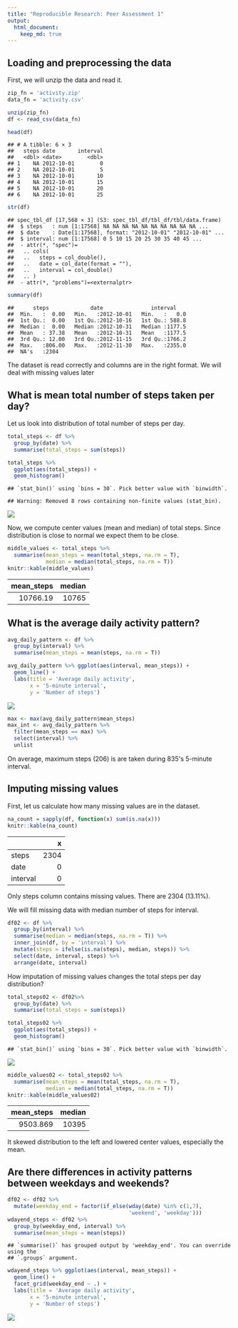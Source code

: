 ```yaml
---
title: "Reproducible Research: Peer Assessment 1"
output: 
  html_document:
    keep_md: true
---
```



## Loading and preprocessing the data

First, we will unzip the data and read it.


```r
zip_fn = 'activity.zip'
data_fn = 'activity.csv'

unzip(zip_fn)
df <- read_csv(data_fn)

head(df)
```

```
## # A tibble: 6 × 3
##   steps date       interval
##   <dbl> <date>        <dbl>
## 1    NA 2012-10-01        0
## 2    NA 2012-10-01        5
## 3    NA 2012-10-01       10
## 4    NA 2012-10-01       15
## 5    NA 2012-10-01       20
## 6    NA 2012-10-01       25
```

```r
str(df)
```

```
## spec_tbl_df [17,568 × 3] (S3: spec_tbl_df/tbl_df/tbl/data.frame)
##  $ steps   : num [1:17568] NA NA NA NA NA NA NA NA NA NA ...
##  $ date    : Date[1:17568], format: "2012-10-01" "2012-10-01" ...
##  $ interval: num [1:17568] 0 5 10 15 20 25 30 35 40 45 ...
##  - attr(*, "spec")=
##   .. cols(
##   ..   steps = col_double(),
##   ..   date = col_date(format = ""),
##   ..   interval = col_double()
##   .. )
##  - attr(*, "problems")=<externalptr>
```

```r
summary(df)
```

```
##      steps             date               interval     
##  Min.   :  0.00   Min.   :2012-10-01   Min.   :   0.0  
##  1st Qu.:  0.00   1st Qu.:2012-10-16   1st Qu.: 588.8  
##  Median :  0.00   Median :2012-10-31   Median :1177.5  
##  Mean   : 37.38   Mean   :2012-10-31   Mean   :1177.5  
##  3rd Qu.: 12.00   3rd Qu.:2012-11-15   3rd Qu.:1766.2  
##  Max.   :806.00   Max.   :2012-11-30   Max.   :2355.0  
##  NA's   :2304
```

The dataset is read correctly and columns are in the right format. We will deal with missing values later

## What is mean total number of steps taken per day?

Let us look into distribution of total number of steps per day.


```r
total_steps <- df %>%
  group_by(date) %>%
  summarise(total_steps = sum(steps))

total_steps %>% 
  ggplot(aes(total_steps)) + 
  geom_histogram()
```

```
## `stat_bin()` using `bins = 30`. Pick better value with `binwidth`.
```

```
## Warning: Removed 8 rows containing non-finite values (stat_bin).
```

![](PA1_template_files/figure-html/unnamed-chunk-3-1.png)<!-- -->

Now, we compute center values (mean and median) of total steps. Since distribution is close to normal we expect them to be close.


```r
middle_values <- total_steps %>% 
  summarise(mean_steps = mean(total_steps, na.rm = T), 
            median = median(total_steps, na.rm = T))
knitr::kable(middle_values)
```



| mean_steps| median|
|----------:|------:|
|   10766.19|  10765|

## What is the average daily activity pattern?


```r
avg_daily_pattern <- df %>%
  group_by(interval) %>%
  summarise(mean_steps = mean(steps, na.rm = T))

avg_daily_pattern %>% ggplot(aes(interval, mean_steps)) +
  geom_line() +
  labs(title = 'Average daily activity', 
       x = '5-minute interval', 
       y = 'Number of steps')
```

![](PA1_template_files/figure-html/unnamed-chunk-5-1.png)<!-- -->


```r
max <- max(avg_daily_pattern$mean_steps)
max_int <- avg_daily_pattern %>% 
  filter(mean_steps == max) %>% 
  select(interval) %>% 
  unlist
```

On average, maximum steps (206) is are taken during 835's 5-minute interval.

## Imputing missing values

First, let us calculate how many missing values are in the dataset.


```r
na_count = sapply(df, function(x) sum(is.na(x)))
knitr::kable(na_count)
```



|         |    x|
|:--------|----:|
|steps    | 2304|
|date     |    0|
|interval |    0|
Only steps column contains missing values. There are 2304 (13.11%).

We will fill missing data with median number of steps for interval.


```r
df02 <- df %>% 
  group_by(interval) %>%
  summarise(median = median(steps, na.rm = T)) %>% 
  inner_join(df, by = 'interval') %>%
  mutate(steps = ifelse(is.na(steps), median, steps)) %>%
  select(date, interval, steps) %>%
  arrange(date, interval)
```

How imputation of missing values changes the total steps per day distribution?


```r
total_steps02 <- df02%>%
  group_by(date) %>%
  summarise(total_steps = sum(steps))

total_steps02 %>% 
  ggplot(aes(total_steps)) + 
  geom_histogram()
```

```
## `stat_bin()` using `bins = 30`. Pick better value with `binwidth`.
```

![](PA1_template_files/figure-html/unnamed-chunk-9-1.png)<!-- -->


```r
middle_values02 <- total_steps02 %>% 
  summarise(mean_steps = mean(total_steps, na.rm = T), 
            median = median(total_steps, na.rm = T))
knitr::kable(middle_values02)
```



| mean_steps| median|
|----------:|------:|
|   9503.869|  10395|

It skewed distribution to the left and lowered center values, especially the mean.

## Are there differences in activity patterns between weekdays and weekends?


```r
df02 <- df02 %>% 
  mutate(weekday_end = factor(if_else(wday(date) %in% c(1,7), 
                                      'weekend', 'weekday')))
wdayend_steps <- df02 %>%
  group_by(weekday_end, interval) %>%
  summarise(mean_steps = mean(steps))
```

```
## `summarise()` has grouped output by 'weekday_end'. You can override using the
## `.groups` argument.
```

```r
wdayend_steps %>% ggplot(aes(interval, mean_steps)) +
  geom_line() +
  facet_grid(weekday_end ~ .) +
  labs(title = 'Average daily activity', 
       x = '5-minute interval', 
       y = 'Number of steps')
```

![](PA1_template_files/figure-html/unnamed-chunk-11-1.png)<!-- -->
